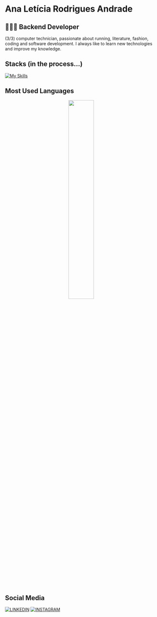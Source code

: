 # Ana Letícia Rodrigues Andrade

## 👩🏻‍💻 Backend Developer
(3/3) computer technician, passionate about running, literature, fashion, coding and software development. I always like to learn new technologies and improve my knowledge.

## Stacks (in the process...)
[![My Skills](https://skillicons.dev/icons?i=py,flask,fastapi,postman,postgres,mongodb,git)](https://skillicons.dev)

## Most Used Languages

<p align="center">
  <img width="41%" src="https://github-readme-stats.vercel.app/api/top-langs/?username=leticiaandrade-ar&layout=compact&hide_border=true&title_color=00ff99&text_color=ffffff&bg_color=0d1117" />
</p>

## Social Media

[![LINKEDIN](https://go-skill-icons.vercel.app/api/icons?i=linkedin)](https://www.linkedin.com/in/let%C3%ADcia-andrade-b11339380/)
[![INSTAGRAM](https://skillicons.dev/icons?i=instagram)](https://www.instagram.com/leandrde_/)

